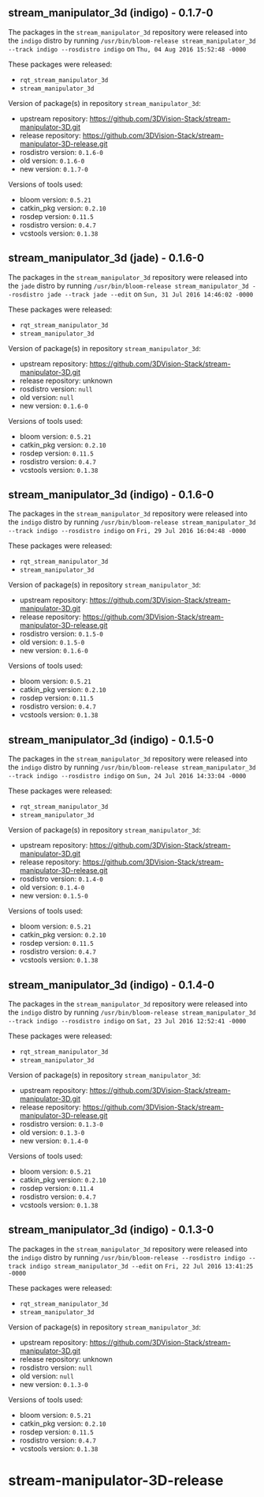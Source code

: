 ## stream_manipulator_3d (indigo) - 0.1.7-0

The packages in the `stream_manipulator_3d` repository were released into the `indigo` distro by running `/usr/bin/bloom-release stream_manipulator_3d --track indigo --rosdistro indigo` on `Thu, 04 Aug 2016 15:52:48 -0000`

These packages were released:
- `rqt_stream_manipulator_3d`
- `stream_manipulator_3d`

Version of package(s) in repository `stream_manipulator_3d`:

- upstream repository: https://github.com/3DVision-Stack/stream-manipulator-3D.git
- release repository: https://github.com/3DVision-Stack/stream-manipulator-3D-release.git
- rosdistro version: `0.1.6-0`
- old version: `0.1.6-0`
- new version: `0.1.7-0`

Versions of tools used:

- bloom version: `0.5.21`
- catkin_pkg version: `0.2.10`
- rosdep version: `0.11.5`
- rosdistro version: `0.4.7`
- vcstools version: `0.1.38`


## stream_manipulator_3d (jade) - 0.1.6-0

The packages in the `stream_manipulator_3d` repository were released into the `jade` distro by running `/usr/bin/bloom-release stream_manipulator_3d --rosdistro jade --track jade --edit` on `Sun, 31 Jul 2016 14:46:02 -0000`

These packages were released:
- `rqt_stream_manipulator_3d`
- `stream_manipulator_3d`

Version of package(s) in repository `stream_manipulator_3d`:

- upstream repository: https://github.com/3DVision-Stack/stream-manipulator-3D.git
- release repository: unknown
- rosdistro version: `null`
- old version: `null`
- new version: `0.1.6-0`

Versions of tools used:

- bloom version: `0.5.21`
- catkin_pkg version: `0.2.10`
- rosdep version: `0.11.5`
- rosdistro version: `0.4.7`
- vcstools version: `0.1.38`


## stream_manipulator_3d (indigo) - 0.1.6-0

The packages in the `stream_manipulator_3d` repository were released into the `indigo` distro by running `/usr/bin/bloom-release stream_manipulator_3d --track indigo --rosdistro indigo` on `Fri, 29 Jul 2016 16:04:48 -0000`

These packages were released:
- `rqt_stream_manipulator_3d`
- `stream_manipulator_3d`

Version of package(s) in repository `stream_manipulator_3d`:

- upstream repository: https://github.com/3DVision-Stack/stream-manipulator-3D.git
- release repository: https://github.com/3DVision-Stack/stream-manipulator-3D-release.git
- rosdistro version: `0.1.5-0`
- old version: `0.1.5-0`
- new version: `0.1.6-0`

Versions of tools used:

- bloom version: `0.5.21`
- catkin_pkg version: `0.2.10`
- rosdep version: `0.11.5`
- rosdistro version: `0.4.7`
- vcstools version: `0.1.38`


## stream_manipulator_3d (indigo) - 0.1.5-0

The packages in the `stream_manipulator_3d` repository were released into the `indigo` distro by running `/usr/bin/bloom-release stream_manipulator_3d --track indigo --rosdistro indigo` on `Sun, 24 Jul 2016 14:33:04 -0000`

These packages were released:
- `rqt_stream_manipulator_3d`
- `stream_manipulator_3d`

Version of package(s) in repository `stream_manipulator_3d`:

- upstream repository: https://github.com/3DVision-Stack/stream-manipulator-3D.git
- release repository: https://github.com/3DVision-Stack/stream-manipulator-3D-release.git
- rosdistro version: `0.1.4-0`
- old version: `0.1.4-0`
- new version: `0.1.5-0`

Versions of tools used:

- bloom version: `0.5.21`
- catkin_pkg version: `0.2.10`
- rosdep version: `0.11.5`
- rosdistro version: `0.4.7`
- vcstools version: `0.1.38`


## stream_manipulator_3d (indigo) - 0.1.4-0

The packages in the `stream_manipulator_3d` repository were released into the `indigo` distro by running `/usr/bin/bloom-release stream_manipulator_3d --track indigo --rosdistro indigo` on `Sat, 23 Jul 2016 12:52:41 -0000`

These packages were released:
- `rqt_stream_manipulator_3d`
- `stream_manipulator_3d`

Version of package(s) in repository `stream_manipulator_3d`:

- upstream repository: https://github.com/3DVision-Stack/stream-manipulator-3D.git
- release repository: https://github.com/3DVision-Stack/stream-manipulator-3D-release.git
- rosdistro version: `0.1.3-0`
- old version: `0.1.3-0`
- new version: `0.1.4-0`

Versions of tools used:

- bloom version: `0.5.21`
- catkin_pkg version: `0.2.10`
- rosdep version: `0.11.4`
- rosdistro version: `0.4.7`
- vcstools version: `0.1.38`


## stream_manipulator_3d (indigo) - 0.1.3-0

The packages in the `stream_manipulator_3d` repository were released into the `indigo` distro by running `/usr/bin/bloom-release --rosdistro indigo --track indigo stream_manipulator_3d --edit` on `Fri, 22 Jul 2016 13:41:25 -0000`

These packages were released:
- `rqt_stream_manipulator_3d`
- `stream_manipulator_3d`

Version of package(s) in repository `stream_manipulator_3d`:

- upstream repository: https://github.com/3DVision-Stack/stream-manipulator-3D.git
- release repository: unknown
- rosdistro version: `null`
- old version: `null`
- new version: `0.1.3-0`

Versions of tools used:

- bloom version: `0.5.21`
- catkin_pkg version: `0.2.10`
- rosdep version: `0.11.5`
- rosdistro version: `0.4.7`
- vcstools version: `0.1.38`


# stream-manipulator-3D-release